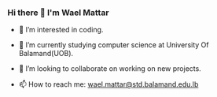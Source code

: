 ### Hi there 👋 I'm Wael Mattar
 - 🔭 I’m interested in coding.

- 🌱 I’m currently studying computer science at University Of Balamand(UOB).

- 👯 I’m looking to collaborate on working on new projects.

- 📫 How to reach me: wael.mattar@std.balamand.edu.lb


